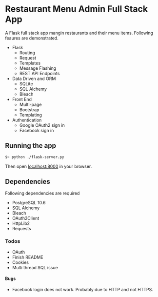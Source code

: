 # Restaurant Menu Admin Full Stack App

A Flask full stack app mangin restaurants and their menu items. Following feaures are demonstrated.

* Flask
  * Routing
  * Request
  * Templates
  * Message Flashing
  * REST API Endpoints
* Data Driven and ORM
  * SQLite
  * SQL Alchemy
  * Bleach
* Front End
  * Multi-page
  * Bootstrap
  * Templating
* Authentication
  * Google OAuth2 sign in
  * Facebook sign in

## Running the app

```bash
$> python ./flask-server.py
```

Then open [localhost:8000](http://localhost:8000/) in your browser.

## Dependencies

Following dependencies are required

* PostgreSQL 10.6
* SQL Alchemy
* Bleach
* OAuth2Client
* HttpLib2
* Requests

### Todos

* OAuth
* Finish README
* Cookies
* Multi thread SQL issue

#### Bugs

* Facebook login does not work. Probably due to HTTP and not HTTPS.